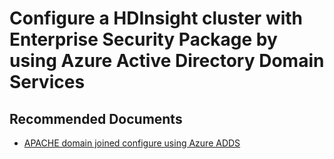 <properties
    pageTitle="AAD-DS Domain Controller"
    description="AAD-DS Domain Controller"
    service="microsoft.hdinsight"
    resource="clusters"
    authors="bharathsreenivas"
    ms.author="v-anukar"
    displayOrder=""
    selfHelpType="generic"
    supportTopicIds="32629001"
    resourceTags=""
    productPesIds="15078"
    cloudEnvironments="public, Fairfax"
	articleId="3b00ed8f-1e5b-4779-b7dd-4d5b87e86506"
	ownershipId="AzureData_HDInsight"
/>

# Configure a HDInsight cluster with Enterprise Security Package by using Azure Active Directory Domain Services

## **Recommended Documents**

* [APACHE domain joined configure using Azure ADDS](https://docs.microsoft.com/azure/hdinsight/domain-joined/apache-domain-joined-configure-using-azure-adds)<br>
